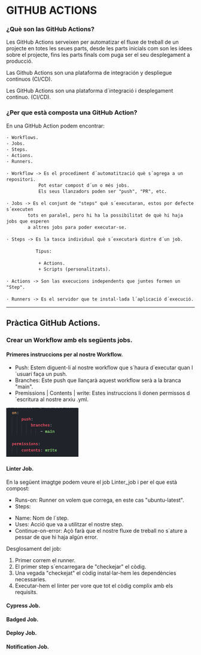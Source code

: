 # GITHUB ACTIONS

### ¿Què son las GitHub Actions?

Les GitHub Actions serveixen per automatizar el fluxe de treball de un projecte
en totes les seues parts, desde les parts inicials com son les idees sobre el 
projecte, fins les parts finals com puga ser el seu desplegament a producció.

Las Github Actions son una plataforma de integración y despliegue continuos 
(CI/CD).

Les GitHub Actions son una plataforma d´integració i desplegament continuo. (CI/CD).

### ¿Per que està composta una GitHub Action?

En una GitHub Action podem encontrar: 

    - Workflows.
    - Jobs.
    - Steps.
    - Actions.
    - Runners.

    · Workflow -> Es el procediment d´automatització què s´agrega a un repositori.
                Pot estar compost d´un o més jobs.
                Els seus llanzadors poden ser "push", "PR", etc.

    · Jobs -> Es el conjunt de "steps" què s´executaran, estos por defecte s´executen
            tots en paralel, pero hi ha la possibilitat de què hi haja jobs que esperen
            a altres jobs para poder executar-se.

    · Steps -> Es la tasca individual què s´executarà dintre d´un job.

               Tipus: 

                + Actions.
                + Scripts (personalitzats).
               
    · Actions -> Son las execucions independents que juntes formen un "Step".

    · Runners -> Es el servidor que te instal·lada l´aplicació d´execució.

---

## Pràctica GitHub Actions.

### Crear un Workflow amb els següents jobs.

#### Primeres instruccions per al nostre Workflow.

- Push: Estem diguent-li al nostre workflow que s´haura d´executar quan l´usuari faça un push.
- Branches: Este push que llançarà aquest workflow serà a la branca "main".
- Premissions | Contents | write: Estes instruccions li donen permissos d´escritura al nostre 
arxiu .yml. 

![Primeres instruccions](./img/inici%20workflow.png)

#### Linter Job.

En la següent imagtge podem veure el job Linter_job i per el que està compost:

- Runs-on: Runner on volem que correga, en este cas "ubuntu-latest".
- Steps:
* Name: Nom de l´step.
* Uses: Acció que va a utilitzar el nostre step.
* Continue-on-error: Açò farà que el nostre fluxe de treball no s´ature a pessar de que hi haja algún error.

Desglosament del job:

1. Primer correm el runner.
2. El primer step s´encarregara de "checkejar" el còdig.
3. Una vegada "checkejat" el còdig instal·lar-hem les dependències necessaries.
4. Executar-hem el linter per vore que tot el còdig complix amb els requisits.

#### Cypress Job.
#### Badged Job.
#### Deploy Job.
#### Notification Job.




    
